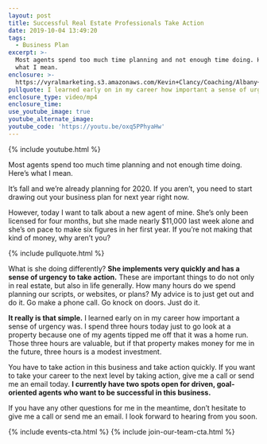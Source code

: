 ```yaml
---
layout: post
title: Successful Real Estate Professionals Take Action
date: 2019-10-04 13:49:20
tags:
  - Business Plan
excerpt: >-
  Most agents spend too much time planning and not enough time doing. Here’s
  what I mean.
enclosure: >-
  https://vyralmarketing.s3.amazonaws.com/Kevin+Clancy/Coaching/Albany+Real+Estate+Agent-+Take+Action.mp4
pullquote: I learned early on in my career how important a sense of urgency was.
enclosure_type: video/mp4
enclosure_time:
use_youtube_image: true
youtube_alternate_image:
youtube_code: 'https://youtu.be/oxq5PPhyaHw'
---
```


{% include youtube.html %}

Most agents spend too much time planning and not enough time doing. Here’s what I mean.

It’s fall and we’re already planning for 2020. If you aren’t, you need to start drawing out your business plan for next year right now.&nbsp;

However, today I want to talk about a new agent of mine. She’s only been licensed for four months, but she made nearly $11,000 last week alone and she’s on pace to make six figures in her first year. If you’re not making that kind of money, why aren’t you?&nbsp;

{% include pullquote.html %}

What is she doing differently? **She implements very quickly and has a sense of urgency to take action.** These are important things to do not only in real estate, but also in life generally. How many hours do we spend planning our scripts, or websites, or plans? My advice is to just get out and do it. Go make a phone call. Go knock on doors. Just do it.

**It really is that simple.** I learned early on in my career how important a sense of urgency was. I spend three hours today just to go look at a property because one of my agents tipped me off that it was a home run. Those three hours are valuable, but if that property makes money for me in the future, three hours is a modest investment.&nbsp;

You have to take action in this business and take action quickly. If you want to take your career to the next level by taking action, give me a call or send me an email today. **I currently have two spots open for driven, goal-oriented agents who want to be successful in this business.**

If you have any other questions for me in the meantime, don’t hesitate to give me a call or send me an email. I look forward to hearing from you soon.

{% include events-cta.html %} {% include join-our-team-cta.html %}